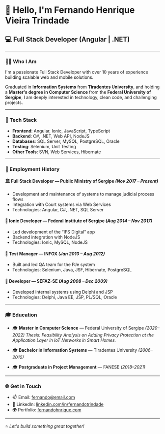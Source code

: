 # 👋 Hello, I'm Fernando Henrique Vieira Trindade

## 💻 Full Stack Developer (Angular | .NET)


---

### 👨‍💻 Who I Am

I'm a passionate Full Stack Developer with over 10 years of experience building scalable web and mobile solutions.

Graduated in **Information Systems** from **Tiradentes University**, and holding a **Master's degree in Computer Science** from the **Federal University of Sergipe**, I am deeply interested in technology, clean code, and challenging projects.

---

### 🚀 Tech Stack

* **Frontend**: Angular, Ionic, JavaScript, TypeScript
* **Backend**: C#, .NET, Web API, NodeJS
* **Databases**: SQL Server, MySQL, PostgreSQL, Oracle
* **Testing**: Selenium, Unit Testing
* **Other Tools**: SVN, Web Services, Hibernate

---

### 🧩 Employment History

#### 🏛️ Full Stack Developer — Public Ministry of Sergipe *(Nov 2017 – Present)*

* Development and maintenance of systems to manage judicial process flows
* Integration with Court systems via Web Services
* Technologies: Angular, C#, .NET, SQL Server

#### 📱 Ionic Developer — Federal Institute of Sergipe *(Aug 2014 – Nov 2017)*

* Led development of the “IFS Digital” app
* Backend integration with NodeJS
* Technologies: Ionic, MySQL, NodeJS

#### 🧪 Test Manager — INFOX *(Jan 2010 – Aug 2012)*

* Built and led QA team for the PJe system
* Technologies: Selenium, Java, JSF, Hibernate, PostgreSQL

#### 💼 Developer — SEFAZ-SE *(Aug 2008 – Dec 2009)*

* Developed internal systems using Delphi and JSP
* Technologies: Delphi, Java EE, JSP, PL/SQL, Oracle

---

### 🎓 Education

* 🎓 **Master in Computer Science** — Federal University of Sergipe *(2020–2022)*
  *Thesis: Feasibility Analysis on Adding Privacy Protection at the Application Layer in IoT Networks in Smart Homes.*

* 🎓 **Bachelor in Information Systems** — Tiradentes University *(2006–2010)*

* 🎓 **Postgraduate in Project Management** — FANESE *(2018–2021)*

---

### 🌐 Get in Touch

* 📫 Email: [fernando@email.com](mailto:fernando.trindade@souunit.com.br) <!-- substitua por um email real -->
* 💼 LinkedIn: [linkedin.com/in/fernandotrindade]([(https://www.linkedin.com/in/fernando-trindade-1329a913)]) <!-- link fictício, substitua -->
* 🌍 Portfolio: [fernandohnrique.com](http://www.fernandohnrique.com)

---

⭐️ *Let's build something great together!*
